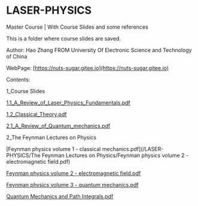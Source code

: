 # LASER-PHYSICS
Master Course | With Course Slides and some references

This is a folder where course slides are saved.

Author: Hao Zhang FROM University Of Electronic Science and Technology of China

WebPage: [https://nuts-sugar.gitee.io](https://nuts-sugar.gitee.io)

Contents:

1_Course Slides

  [1.1_A_Review_of_Laser_Physics_Fundamentals.pdf](https://nuts-sugar.github.io/LASER-PHYSICS/Course%20Slides/1.1_A_Review_of_Laser_Physics_Fundamentals.pdf)
  
  [1.2_Classical_Theory.pdf](https://nuts-sugar.github.io/LASER-PHYSICS/Course%20Slides/1.2_Classical_Theory.pdf)
  
  [2.1_A_Review_of_Quantum_mechanics.pdf](https://nuts-sugar.github.io/LASER-PHYSICS/Course%20Slides/2.1_A_Review_of_Quantum_mechanics.pdf)
  
2_The Feynman Lectures on Physics

  [Feynman physics volume 1 - classical mechanics.pdf](/LASER-PHYSICS/The Feynman Lectures on Physics/Feynman physics volume 2 - electromagnetic field.pdf)
  
  [Feynman physics volume 2 - electromagnetic field.pdf]()
  
  [Feynman physics volume 3 - quantum mechanics.pdf]()
  
  [Quantum Mechanics and Path Integrals.pdf]()
